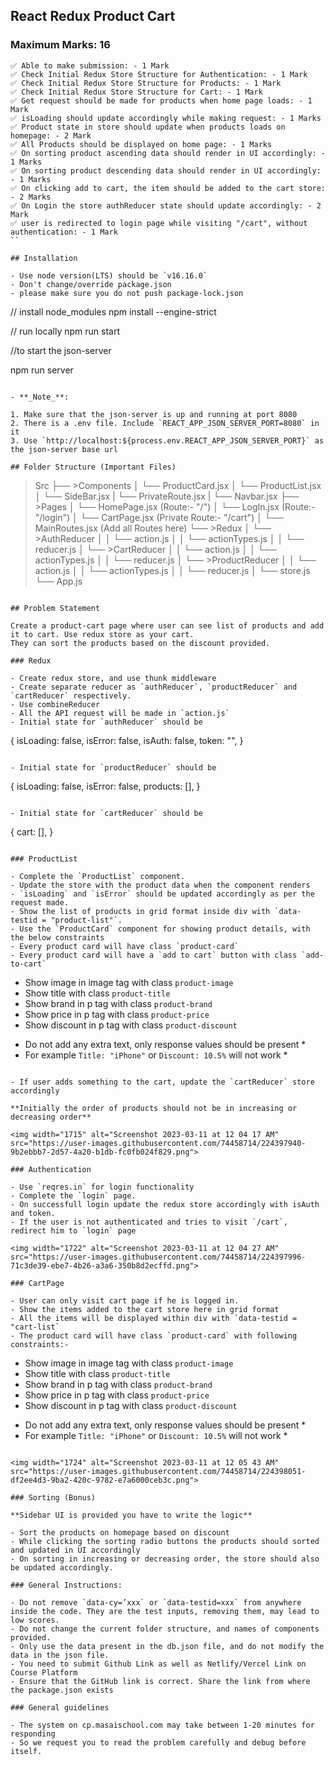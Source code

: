 ## React Redux Product Cart

### Maximum Marks: 16

```
✅ Able to make submission: - 1 Mark
✅ Check Initial Redux Store Structure for Authentication: - 1 Mark
✅ Check Initial Redux Store Structure for Products: - 1 Mark
✅ Check Initial Redux Store Structure for Cart: - 1 Mark
✅ Get request should be made for products when home page loads: - 1 Mark
✅ isLoading should update accordingly while making request: - 1 Marks
✅ Product state in store should update when products loads on homepage: - 2 Mark
✅ All Products should be displayed on home page: - 1 Marks
✅ On sorting product ascending data should render in UI accordingly: - 1 Marks
✅ On sorting product descending data should render in UI accordingly: - 1 Marks
✅ On clicking add to cart, the item should be added to the cart store: - 2 Marks
✅ On Login the store authReducer state should update accordingly: - 2 Mark
✅ user is redirected to login page while visiting "/cart", without authentication: - 1 Mark
``

## Installation

- Use node version(LTS) should be `v16.16.0`
- Don't change/override package.json
- please make sure you do not push package-lock.json

```
// install node_modules
npm install --engine-strict

// run locally
npm run start

//to start the json-server

npm run server
```

- **_Note_**:

1. Make sure that the json-server is up and running at port 8080
2. There is a .env file. Include `REACT_APP_JSON_SERVER_PORT=8080` in it
3. Use `http://localhost:${process.env.REACT_APP_JSON_SERVER_PORT}` as the json-server base url

## Folder Structure (Important Files)

```
>Src
├── >Components
│    └── ProductCard.jsx
│    └── ProductList.jsx
│    └── SideBar.jsx
|    └── PrivateRoute.jsx
|    └── Navbar.jsx
├── >Pages
│    └── HomePage.jsx (Route:- "/")
│    └── LogIn.jsx (Route:- "/login")
│    └── CartPage.jsx (Private Route:- "/cart")
│    └── MainRoutes.jsx (Add all Routes here)
└── >Redux
│    └── >AuthReducer
│    │    └── action.js
│    │    └── actionTypes.js
│    │    └── reducer.js
│    └── >CartReducer
│    │    └── action.js
│    │    └── actionTypes.js
│    │    └── reducer.js
│    └── >ProductReducer
│    │    └── action.js
│    │    └── actionTypes.js
│    │    └── reducer.js
│    └── store.js
└── App.js
```

## Problem Statement

Create a product-cart page where user can see list of products and add it to cart. Use redux store as your cart.
They can sort the products based on the discount provided.

### Redux

- Create redux store, and use thunk middleware
- Create separate reducer as `authReducer`, `productReducer` and `cartReducer` respectively.
- Use combineReducer
- All the API request will be made in `action.js`
- Initial state for `authReducer` should be

```
{
  isLoading: false,
  isError: false,
  isAuth: false,
  token: "",
}
```

- Initial state for `productReducer` should be

```
{
  isLoading: false,
  isError: false,
  products: [],
}
```

- Initial state for `cartReducer` should be

```
{
   cart: [],
}
```

### ProductList

- Complete the `ProductList` component.
- Update the store with the product data when the component renders
- `isLoading` and `isError` should be updated accordingly as per the request made.
- Show the list of products in grid format inside div with `data-testid = "product-list"`.
- Use the `ProductCard` component for showing product details, with the below constraints
- Every product card will have class `product-card`
- Every product card will have a `add to cart` button with class `add-to-cart`

```
- Show image in image tag with class `product-image`
- Show title with class `product-title`
- Show brand in p tag with class `product-brand`
- Show price in p tag with class `product-price`
- Show discount in p tag with class `product-discount`
* Do not add any extra text, only response values should be present *
* For example `Title: "iPhone"` or `Discount: 10.5%` will not work *
```

- If user adds something to the cart, update the `cartReducer` store accordingly

**Initially the order of products should not be in increasing or decreasing order**

<img width="1715" alt="Screenshot 2023-03-11 at 12 04 17 AM" src="https://user-images.githubusercontent.com/74458714/224397940-9b2ebbb7-2d57-4a20-b1db-fc0fb024f829.png">

### Authentication

- Use `reqres.in` for login functionality
- Complete the `login` page.
- On successfull login update the redux store accordingly with isAuth and token.
- If the user is not authenticated and tries to visit `/cart`, redirect him to `login` page

<img width="1722" alt="Screenshot 2023-03-11 at 12 04 27 AM" src="https://user-images.githubusercontent.com/74458714/224397996-71c3de39-ebe7-4b26-a3a6-350b8d2ecffd.png">

### CartPage

- User can only visit cart page if he is logged in.
- Show the items added to the cart store here in grid format
- All the items will be displayed within div with `data-testid = "cart-list`
- The product card will have class `product-card` with following constraints:-

```
- Show image in image tag with class `product-image`
- Show title with class `product-title`
- Show brand in p tag with class `product-brand`
- Show price in p tag with class `product-price`
- Show discount in p tag with class `product-discount`
* Do not add any extra text, only response values should be present *
* For example `Title: "iPhone"` or `Discount: 10.5%` will not work *
```

<img width="1724" alt="Screenshot 2023-03-11 at 12 05 43 AM" src="https://user-images.githubusercontent.com/74458714/224398051-df2ee4d3-9ba2-420c-9782-e7a6000ceb3c.png">

### Sorting (Bonus)

**Sidebar UI is provided you have to write the logic**

- Sort the products on homepage based on discount
- While clicking the sorting radio buttons the products should sorted and updated in UI accordingly
- On sorting in increasing or decreasing order, the store should also be updated accordingly.

### General Instructions:

- Do not remove `data-cy=’xxx` or `data-testid=xxx` from anywhere inside the code. They are the test inputs, removing them, may lead to low scores.
- Do not change the current folder structure, and names of components provided.
- Only use the data present in the db.json file, and do not modify the data in the json file.
- You need to submit Github Link as well as Netlify/Vercel Link on Course Platform
- Ensure that the GitHub link is correct. Share the link from where the package.json exists

### General guidelines

- The system on cp.masaischool.com may take between 1-20 minutes for responding
- So we request you to read the problem carefully and debug before itself.
